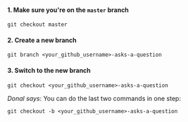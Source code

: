 
#### 1. Make sure you're on the `master` branch
```
git checkout master
```

#### 2. Create a new branch
```
git branch <your_github_username>-asks-a-question
```

#### 3. Switch to the new branch
```
git checkout <your_github_username>-asks-a-question
```

*Donal says*: You can do the last two commands in one step:
```
git checkout -b <your_github_username>-asks-a-question
```

